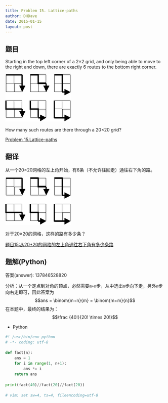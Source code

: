 ```yaml
---
title: Problem 15. Lattice-paths
author: DHDave
date: 2015-01-15
layout: post
---
```


## 题目
Starting in the top left corner of a 2×2 grid, and only being able to move to the right and down, there are exactly 6 routes to the bottom right corner.

![Problem 15](../images/p015-1.png)

How many such routes are there through a 20×20 grid?
<!--more-->

[Problem 15.Lattice-paths](https://projecteuler.net/problem=15 "Problem 15")

## 翻译
从一个20×20网格的左上角开始，有6条（不允许往回走）通往右下角的路。

![题目15](../images/p015-1.png)

对于20×20的网格，这样的路有多少条？

[题目15:从20*20的网格的左上角通往右下角有多少条路](http://pe.spiritzhang.com/index.php/2011-05-11-09-44-54/16-152020 "题目15")

## 题解(Python)

答案(answer): 137846528820

分析：从一个定点到对角的顶点，必然需要`m+n`步，从中选出`m`步向下走，另外`n`步向右走即可，因此答案为$$ans = \binom{m+n}{m} = \binom{m+m}{n}$$ 在本题中，最终的结果为：$$\frac {40!}{20! \times 20!}$$

+ Python

```python
#! /usr/bin/env python
# -*- coding: utf-8

def fact(n):
    ans = 1
    for i in range(1, n+1):
        ans *= i
    return ans

print(fact(40)//fact(20)//fact(20))

# vim: set sw=4, ts=4, fileencoding=utf-8
```
